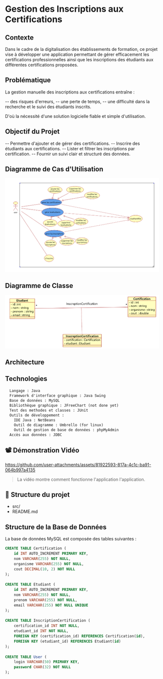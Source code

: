 # Gestion des Inscriptions aux Certifications
##  Contexte
Dans le cadre de la digitalisation des établissements de formation, ce projet vise à développer une application permettant 
de gérer efficacement les certifications professionnelles ainsi que les inscriptions des étudiants aux différentes certifications proposées.

##  Problématique
La gestion manuelle des inscriptions aux certifications entraîne :

   -- des risques d'erreurs,
   -- une perte de temps,
   -- une difficulté dans la recherche et le suivi des étudiants inscrits.

D'où la nécessité d'une solution logicielle fiable et simple d'utilisation.

## Objectif du Projet
-- Permettre d'ajouter et de gérer des certifications.
-- Inscrire des étudiants aux certifications.
-- Lister et filtrer les inscriptions par certification.
-- Fournir un suivi clair et structuré des données.
##  Diagramme de Cas d'Utilisation
![Diagramme de cas d'utilisation](images/use_case.png)
## Diagramme de Classe
![Class Diagram](images/use_case2.png)
## Architecture
## Technologies
      Langage : Java
      Framework d'interface graphique : Java Swing
      Base de données : MySQL
      Bibliothèque graphique : JFreeChart (not done yet)
      Test des methodes et classes : JUnit
      Outils de développement :
        IDE Java : NetBeans
        Outil de diagramme : Umbrello (for linux)
        Outil de gestion de base de données : phpMyAdmin
      Accès aux données : JDBC

## 📽️ Démonstration Vidéo

https://github.com/user-attachments/assets/81922593-817a-4c1c-ba91-064b997a4135

> La vidéo montre comment fonctionne l'application l'application.

## 📂 Structure du projet
- src/
- README.md


## Structure de la Base de Données
La base de données MySQL est composée des tables suivantes :
```sql
CREATE TABLE Certification (
    id INT AUTO_INCREMENT PRIMARY KEY,
    nom VARCHAR(255) NOT NULL,
    organisme VARCHAR(255) NOT NULL,
    cout DECIMAL(10, 2) NOT NULL
);

CREATE TABLE Etudiant (
    id INT AUTO_INCREMENT PRIMARY KEY,
    nom VARCHAR(255) NOT NULL,
    prenom VARCHAR(255) NOT NULL,
    email VARCHAR(255) NOT NULL UNIQUE
);

CREATE TABLE InscriptionCertification (
    certification_id INT NOT NULL,
    etudiant_id INT NOT NULL,
    FOREIGN KEY (certification_id) REFERENCES Certification(id),
    FOREIGN KEY (etudiant_id) REFERENCES Etudiant(id)
);

CREATE TABLE User (
    login VARCHAR(50) PRIMARY KEY,
    password CHAR(32) NOT NULL
);
```











